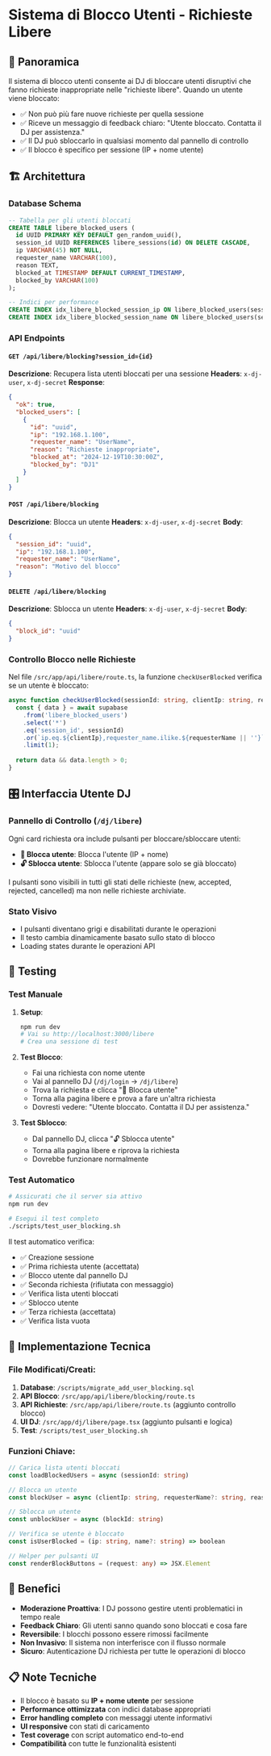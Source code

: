 # Sistema di Blocco Utenti - Richieste Libere

## 📝 Panoramica

Il sistema di blocco utenti consente ai DJ di bloccare utenti disruptivi che fanno richieste inappropriate nelle "richieste libere". Quando un utente viene bloccato:

- ✅ Non può più fare nuove richieste per quella sessione
- ✅ Riceve un messaggio di feedback chiaro: "Utente bloccato. Contatta il DJ per assistenza."
- ✅ Il DJ può sbloccarlo in qualsiasi momento dal pannello di controllo
- ✅ Il blocco è specifico per sessione (IP + nome utente)

## 🏗️ Architettura

### Database Schema
```sql
-- Tabella per gli utenti bloccati
CREATE TABLE libere_blocked_users (
  id UUID PRIMARY KEY DEFAULT gen_random_uuid(),
  session_id UUID REFERENCES libere_sessions(id) ON DELETE CASCADE,
  ip VARCHAR(45) NOT NULL,
  requester_name VARCHAR(100),
  reason TEXT,
  blocked_at TIMESTAMP DEFAULT CURRENT_TIMESTAMP,
  blocked_by VARCHAR(100)
);

-- Indici per performance
CREATE INDEX idx_libere_blocked_session_ip ON libere_blocked_users(session_id, ip);
CREATE INDEX idx_libere_blocked_session_name ON libere_blocked_users(session_id, requester_name);
```

### API Endpoints

#### `GET /api/libere/blocking?session_id={id}`
**Descrizione**: Recupera lista utenti bloccati per una sessione
**Headers**: `x-dj-user`, `x-dj-secret`
**Response**:
```json
{
  "ok": true,
  "blocked_users": [
    {
      "id": "uuid",
      "ip": "192.168.1.100",
      "requester_name": "UserName",
      "reason": "Richieste inappropriate",
      "blocked_at": "2024-12-19T10:30:00Z",
      "blocked_by": "DJ1"
    }
  ]
}
```

#### `POST /api/libere/blocking`
**Descrizione**: Blocca un utente
**Headers**: `x-dj-user`, `x-dj-secret`
**Body**:
```json
{
  "session_id": "uuid",
  "ip": "192.168.1.100",
  "requester_name": "UserName",
  "reason": "Motivo del blocco"
}
```

#### `DELETE /api/libere/blocking`
**Descrizione**: Sblocca un utente
**Headers**: `x-dj-user`, `x-dj-secret`
**Body**:
```json
{
  "block_id": "uuid"
}
```

### Controllo Blocco nelle Richieste

Nel file `/src/app/api/libere/route.ts`, la funzione `checkUserBlocked` verifica se un utente è bloccato:

```typescript
async function checkUserBlocked(sessionId: string, clientIp: string, requesterName?: string) {
  const { data } = await supabase
    .from('libere_blocked_users')
    .select('*')
    .eq('session_id', sessionId)
    .or(`ip.eq.${clientIp},requester_name.ilike.${requesterName || ''}`)
    .limit(1);
  
  return data && data.length > 0;
}
```

## 🎛️ Interfaccia Utente DJ

### Pannello di Controllo (`/dj/libere`)

Ogni card richiesta ora include pulsanti per bloccare/sbloccare utenti:

- **🚫 Blocca utente**: Blocca l'utente (IP + nome)
- **🔓 Sblocca utente**: Sblocca l'utente (appare solo se già bloccato)

I pulsanti sono visibili in tutti gli stati delle richieste (new, accepted, rejected, cancelled) ma non nelle richieste archiviate.

### Stato Visivo
- I pulsanti diventano grigi e disabilitati durante le operazioni
- Il testo cambia dinamicamente basato sullo stato di blocco
- Loading states durante le operazioni API

## 🧪 Testing

### Test Manuale

1. **Setup**:
   ```bash
   npm run dev
   # Vai su http://localhost:3000/libere
   # Crea una sessione di test
   ```

2. **Test Blocco**:
   - Fai una richiesta con nome utente
   - Vai al pannello DJ (`/dj/login` → `/dj/libere`) 
   - Trova la richiesta e clicca "🚫 Blocca utente"
   - Torna alla pagina libere e prova a fare un'altra richiesta
   - Dovresti vedere: "Utente bloccato. Contatta il DJ per assistenza."

3. **Test Sblocco**:
   - Dal pannello DJ, clicca "🔓 Sblocca utente"
   - Torna alla pagina libere e riprova la richiesta
   - Dovrebbe funzionare normalmente

### Test Automatico

```bash
# Assicurati che il server sia attivo
npm run dev

# Esegui il test completo
./scripts/test_user_blocking.sh
```

Il test automatico verifica:
- ✅ Creazione sessione
- ✅ Prima richiesta utente (accettata)
- ✅ Blocco utente dal pannello DJ
- ✅ Seconda richiesta (rifiutata con messaggio)
- ✅ Verifica lista utenti bloccati
- ✅ Sblocco utente
- ✅ Terza richiesta (accettata)
- ✅ Verifica lista vuota

## 🔧 Implementazione Tecnica

### File Modificati/Creati:

1. **Database**: `/scripts/migrate_add_user_blocking.sql`
2. **API Blocco**: `/src/app/api/libere/blocking/route.ts`
3. **API Richieste**: `/src/app/api/libere/route.ts` (aggiunto controllo blocco)
4. **UI DJ**: `/src/app/dj/libere/page.tsx` (aggiunto pulsanti e logica)
5. **Test**: `/scripts/test_user_blocking.sh`

### Funzioni Chiave:

```typescript
// Carica lista utenti bloccati
const loadBlockedUsers = async (sessionId: string)

// Blocca un utente  
const blockUser = async (clientIp: string, requesterName?: string, reason?: string)

// Sblocca un utente
const unblockUser = async (blockId: string)

// Verifica se utente è bloccato
const isUserBlocked = (ip: string, name?: string) => boolean

// Helper per pulsanti UI
const renderBlockButtons = (request: any) => JSX.Element
```

## 🚀 Benefici

- **Moderazione Proattiva**: I DJ possono gestire utenti problematici in tempo reale
- **Feedback Chiaro**: Gli utenti sanno quando sono bloccati e cosa fare
- **Reversibile**: I blocchi possono essere rimossi facilmente
- **Non Invasivo**: Il sistema non interferisce con il flusso normale
- **Sicuro**: Autenticazione DJ richiesta per tutte le operazioni di blocco

## 📋 Note Tecniche

- Il blocco è basato su **IP + nome utente** per sessione
- **Performance ottimizzata** con indici database appropriati
- **Error handling completo** con messaggi utente informativi  
- **UI responsive** con stati di caricamento
- **Test coverage** con script automatico end-to-end
- **Compatibilità** con tutte le funzionalità esistenti